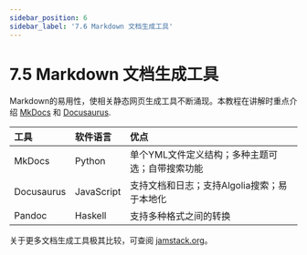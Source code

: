 ```yaml
---
sidebar_position: 6
sidebar_label: '7.6 Markdown 文档生成工具'
---
```


# 7.5 Markdown 文档生成工具

Markdown的易用性，使相关静态网页生成工具不断涌现。本教程在讲解时重点介绍
[MkDocs](https://www.mkdocs.org/) 和 [Docusaurus](https://docusaurus.io/).

|工具       | 软件语言    | 优点                                      |
|:---------|:-----------|:-----------------------------------------|
|MkDocs    | Python     | 单个YML文件定义结构；多种主题可选；自带搜索功能 |
|Docusaurus| JavaScript | 支持文档和日志；支持Algolia搜索；易于本地化    |
|Pandoc    | Haskell    | 支持多种格式之间的转换                       |

关于更多文档生成工具极其比较，可查阅
[jamstack.org](https://jamstack.org/generators/)。
